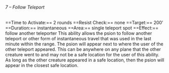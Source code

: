 ###### 7 – Follow Teleport
==Time to Activate:== 2 rounds
==Resist Check:== none
==Target:== 200’
==Duration:== instantaneous
==Area:== single teleport spot
==Effect:== follow another teleporter
This ability allows the psion to follow another teleport or other form of instantaneous travel that was used in the last minute within the range. The psion will appear next to where the user of the other teleport appeared. This can be anywhere on any plane that the other creature went to and may not be a safe location for the user of this ability. As long as the other creature appeared in a safe location, then the psion will appear in the closest safe location.
